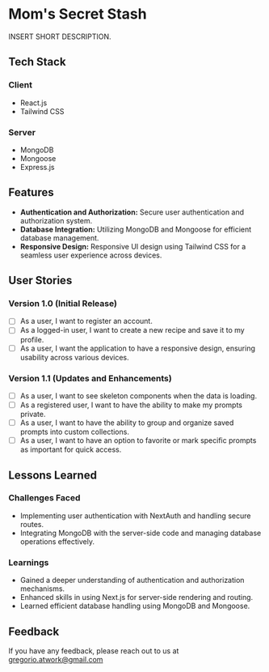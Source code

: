 # Mom's Secret Stash

INSERT SHORT DESCRIPTION.

## Tech Stack

### Client

- React.js
- Tailwind CSS

### Server

- MongoDB
- Mongoose
- Express.js

## Features

- **Authentication and Authorization:** Secure user authentication and authorization system.
- **Database Integration:** Utilizing MongoDB and Mongoose for efficient database management.
- **Responsive Design:** Responsive UI design using Tailwind CSS for a seamless user experience across devices.

## User Stories

### Version 1.0 (Initial Release)

- [ ] As a user, I want to register an account.
- [ ] As a logged-in user, I want to create a new recipe and save it to my profile.
- [ ] As a user, I want the application to have a responsive design, ensuring usability across various devices.

### Version 1.1 (Updates and Enhancements)

- [ ] As a user, I want to see skeleton components when the data is loading.
- [ ] As a registered user, I want to have the ability to make my prompts private.
- [ ] As a user, I want to have the ability to group and organize saved prompts into custom collections.
- [ ] As a user, I want to have an option to favorite or mark specific prompts as important for quick access.

## Lessons Learned

### Challenges Faced

- Implementing user authentication with NextAuth and handling secure routes.
- Integrating MongoDB with the server-side code and managing database operations effectively.

### Learnings

- Gained a deeper understanding of authentication and authorization mechanisms.
- Enhanced skills in using Next.js for server-side rendering and routing.
- Learned efficient database handling using MongoDB and Mongoose.

## Feedback

If you have any feedback, please reach out to us at gregorio.atwork@gmail.com

